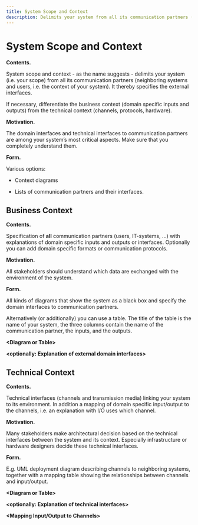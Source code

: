```yaml
---
title: System Scope and Context
description: Delimits your system from all its communication partners (neighboring systems and users, i.e. the context of your system). It thereby specifies the external interfaces.
---
```


System Scope and Context
========================

**Contents.**

System scope and context - as the name suggests - delimits your system
(i.e. your scope) from all its communication partners (neighboring
systems and users, i.e. the context of your system). It thereby
specifies the external interfaces.

If necessary, differentiate the business context (domain specific inputs
and outputs) from the technical context (channels, protocols, hardware).

**Motivation.**

The domain interfaces and technical interfaces to communication partners
are among your system’s most critical aspects. Make sure that you
completely understand them.

**Form.**

Various options:

-   Context diagrams

-   Lists of communication partners and their interfaces.


Business Context
----------------

**Contents.**

Specification of **all** communication partners (users, IT-systems, …)
with explanations of domain specific inputs and outputs or interfaces.
Optionally you can add domain specific formats or communication
protocols.

**Motivation.**

All stakeholders should understand which data are exchanged with the
environment of the system.

**Form.**

All kinds of diagrams that show the system as a black box and specify
the domain interfaces to communication partners.

Alternatively (or additionally) you can use a table. The title of the
table is the name of your system, the three columns contain the name of
the communication partner, the inputs, and the outputs.

**&lt;Diagram or Table&gt;**

**&lt;optionally: Explanation of external domain interfaces&gt;**


Technical Context
-----------------

**Contents.**

Technical interfaces (channels and transmission media) linking your
system to its environment. In addition a mapping of domain specific
input/output to the channels, i.e. an explanation with I/O uses which
channel.

**Motivation.**

Many stakeholders make architectural decision based on the technical
interfaces between the system and its context. Especially infrastructure
or hardware designers decide these technical interfaces.

**Form.**

E.g. UML deployment diagram describing channels to neighboring systems,
together with a mapping table showing the relationships between channels
and input/output.

**&lt;Diagram or Table&gt;**

**&lt;optionally: Explanation of technical interfaces&gt;**

**&lt;Mapping Input/Output to Channels&gt;**
